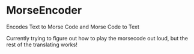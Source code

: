 # MorseEncoder
Encodes Text to Morse Code and Morse Code to Text

Currently trying to figure out how to play the morsecode out loud, but the rest of the translating works!
